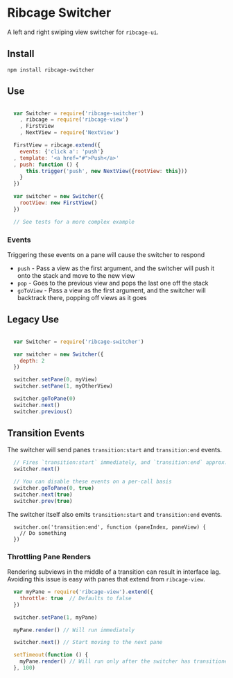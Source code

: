 Ribcage Switcher
================

A left and right swiping view switcher for `ribcage-ui`.

## Install

```
npm install ribcage-switcher
```

## Use

```javascript

  var Switcher = require('ribcage-switcher')
    , ribcage = require('ribcage-view')
    , FirstView
    , NextView = require('NextView')

  FirstView = ribcage.extend({
    events: {'click a': 'push'}
  , template: '<a href="#">Push</a>'
  , push: function () {
      this.trigger('push', new NextView({rootView: this}))
    }
  })

  var switcher = new Switcher({
    rootView: new FirstView()
  })

  // See tests for a more complex example

```

### Events

Triggering these events on a pane will cause the switcher to respond

 * `push` - Pass a view as the first argument, and the switcher will push it onto the stack and move to the new view
 * `pop` - Goes to the previous view and pops the last one off the stack
 * `goToView` - Pass a view as the first argument, and the switcher will backtrack there, popping off views as it goes

## Legacy Use

```javascript

  var Switcher = require('ribcage-switcher')

  var switcher = new Switcher({
    depth: 2
  })

  switcher.setPane(0, myView)
  switcher.setPane(1, myOtherView)

  switcher.goToPane(0)
  switcher.next()
  switcher.previous()

```

## Transition Events

The switcher will send panes `transition:start` and `transition:end` events.

```js
  // Fires `transition:start` immediately, and `transition:end` approx. 270-300ms later.
  switcher.next()

  // You can disable these events on a per-call basis
  switcher.goToPane(0, true)
  switcher.next(true)
  switcher.prev(true)
```

The switcher itself also emits `transition:start` and `transition:end` events.

```
  switcher.on('transition:end', function (paneIndex, paneView) {
    // Do something
  })
```

### Throttling Pane Renders

Rendering subviews in the middle of a transition can result in interface lag. Avoiding this issue is easy with panes that extend from `ribcage-view`.

```javascript
  var myPane = require('ribcage-view').extend({
    throttle: true  // Defaults to false
  })

  switcher.setPane(1, myPane)

  myPane.render() // Will run immediately

  switcher.next() // Start moving to the next pane

  setTimeout(function () {
    myPane.render() // Will run only after the switcher has transitioned
  }, 100)
```
